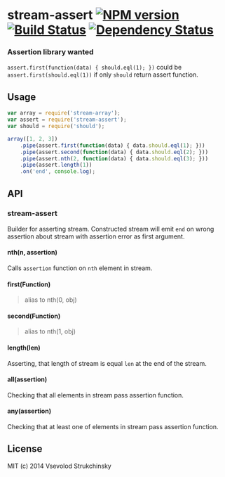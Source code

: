 # stream-assert [![NPM version][npm-image]][npm-url] [![Build Status][travis-image]][travis-url] [![Dependency Status][depstat-image]][depstat-url]

### Assertion library wanted

`assert.first(function(data) { should.eql(1); })` could be `assert.first(should.eql(1))` if only `should` return assert function.

## Usage

```js
var array = require('stream-array');
var assert = require('stream-assert');
var should = require('should');

array([1, 2, 3])
	.pipe(assert.first(function(data) { data.should.eql(1); }))
	.pipe(assert.second(function(data) { data.should.eql(2); }))
	.pipe(assert.nth(2, function(data) { data.should.eql(3); }))
	.pipe(assert.length(1))
	.on('end', console.log);
```

## API

### stream-assert

Builder for asserting stream. Constructed stream will emit `end` on wrong assertion about stream with assertion error as first argument.

#### nth(n, assertion)

Calls `assertion` function on `nth` element in stream.

#### first(Function)
> alias to nth(0, obj)

#### second(Function)
> alias to nth(1, obj)

#### length(len)

Asserting, that length of stream is equal `len` at the end of the stream.

#### all(assertion)

Checking that all elements in stream pass assertion function.

#### any(assertion)

Checking that at least one of elements in stream pass assertion function.

## License

MIT (c) 2014 Vsevolod Strukchinsky

[npm-url]: https://npmjs.org/package/stream-assert
[npm-image]: http://img.shields.io/npm/v/stream-assert.svg?style=flat

[travis-url]: http://travis-ci.org/floatdrop/stream-assert
[travis-image]: http://img.shields.io/travis/floatdrop/stream-assert.svg?branch=master&style=flat

[depstat-url]: https://david-dm.org/floatdrop/stream-assert
[depstat-image]: http://img.shields.io/david/floatdrop/stream-assert.svg?style=flat

